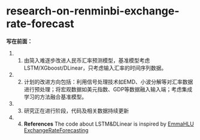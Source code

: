 # research-on-renminbi-exchange-rate-forecast
**写在前面：**
  
  1. 1. 由简入难逐步改进人民币汇率预测模型，基准模型考虑LSTM/XGboost/DLinear，只考虑输入汇率的时间序列数据。
  2. 2. 计划的改进方向包括：利用信号处理技术如EMD、小波分解等对汇率数据进行预处理；将宏观数据如美元指数、GDP等数据融入输入端；考虑集成学习的方法融合基准模型。
  3. 3. 研究正在进行阶段，代码及相关数据持续更新
  4. 4.  **References** The code about LSTM&DLinear is inspired by [EmmaHLU
ExchangeRateForecasting](https://github.com/EmmaHLU/ExchangeRateForecasting)
